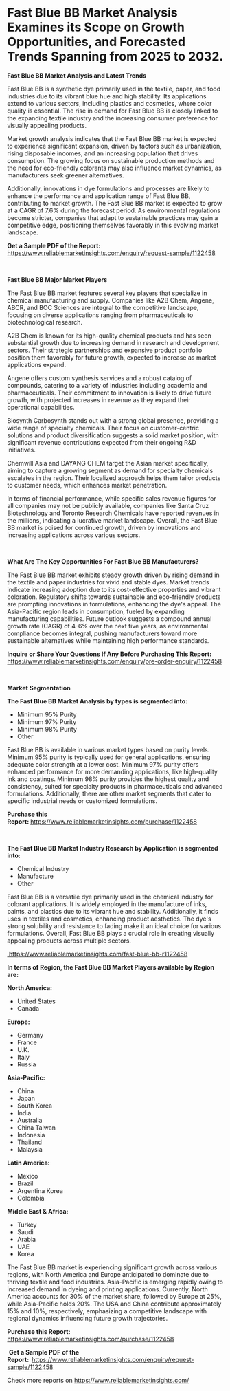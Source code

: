 <p><h1>Fast Blue BB Market Analysis Examines its Scope on Growth Opportunities, and Forecasted Trends Spanning from 2025 to 2032.</h1></p><p><strong>Fast Blue BB Market Analysis and Latest Trends</strong></p>
<p><p>Fast Blue BB is a synthetic dye primarily used in the textile, paper, and food industries due to its vibrant blue hue and high stability. Its applications extend to various sectors, including plastics and cosmetics, where color quality is essential. The rise in demand for Fast Blue BB is closely linked to the expanding textile industry and the increasing consumer preference for visually appealing products.</p><p>Market growth analysis indicates that the Fast Blue BB market is expected to experience significant expansion, driven by factors such as urbanization, rising disposable incomes, and an increasing population that drives consumption. The growing focus on sustainable production methods and the need for eco-friendly colorants may also influence market dynamics, as manufacturers seek greener alternatives.</p><p>Additionally, innovations in dye formulations and processes are likely to enhance the performance and application range of Fast Blue BB, contributing to market growth. The Fast Blue BB market is expected to grow at a CAGR of 7.6% during the forecast period. As environmental regulations become stricter, companies that adapt to sustainable practices may gain a competitive edge, positioning themselves favorably in this evolving market landscape.</p></p>
<p><strong>Get a Sample PDF of the Report:&nbsp;</strong> <a href="https://www.reliablemarketinsights.com/enquiry/request-sample/1122458?utm_campaign=3293&utm_medium=2&utm_source=Github&utm_content=ia&utm_term=02042025&utm_id=fast-blue-bb">https://www.reliablemarketinsights.com/enquiry/request-sample/1122458</a></p>
<p>&nbsp;</p>
<p><strong>Fast Blue BB Major Market Players</strong></p>
<p><p>The Fast Blue BB market features several key players that specialize in chemical manufacturing and supply. Companies like A2B Chem, Angene, ABCR, and BOC Sciences are integral to the competitive landscape, focusing on diverse applications ranging from pharmaceuticals to biotechnological research.</p><p>A2B Chem is known for its high-quality chemical products and has seen substantial growth due to increasing demand in research and development sectors. Their strategic partnerships and expansive product portfolio position them favorably for future growth, expected to increase as market applications expand.</p><p>Angene offers custom synthesis services and a robust catalog of compounds, catering to a variety of industries including academia and pharmaceuticals. Their commitment to innovation is likely to drive future growth, with projected increases in revenue as they expand their operational capabilities.</p><p>Biosynth Carbosynth stands out with a strong global presence, providing a wide range of specialty chemicals. Their focus on customer-centric solutions and product diversification suggests a solid market position, with significant revenue contributions expected from their ongoing R&D initiatives.</p><p>Chemwill Asia and DAYANG CHEM target the Asian market specifically, aiming to capture a growing segment as demand for specialty chemicals escalates in the region. Their localized approach helps them tailor products to customer needs, which enhances market penetration.</p><p>In terms of financial performance, while specific sales revenue figures for all companies may not be publicly available, companies like Santa Cruz Biotechnology and Toronto Research Chemicals have reported revenues in the millions, indicating a lucrative market landscape. Overall, the Fast Blue BB market is poised for continued growth, driven by innovations and increasing applications across various sectors.</p></p>
<p>&nbsp;</p>
<p><strong>What Are The Key Opportunities For Fast Blue BB Manufacturers?</strong></p>
<p><p>The Fast Blue BB market exhibits steady growth driven by rising demand in the textile and paper industries for vivid and stable dyes. Market trends indicate increasing adoption due to its cost-effective properties and vibrant coloration. Regulatory shifts towards sustainable and eco-friendly products are prompting innovations in formulations, enhancing the dye's appeal. The Asia-Pacific region leads in consumption, fueled by expanding manufacturing capabilities. Future outlook suggests a compound annual growth rate (CAGR) of 4-6% over the next five years, as environmental compliance becomes integral, pushing manufacturers toward more sustainable alternatives while maintaining high performance standards.</p></p>
<p><strong>Inquire or Share Your Questions If Any Before Purchasing This Report:</strong> <a href="https://www.reliablemarketinsights.com/enquiry/pre-order-enquiry/1122458?utm_campaign=3293&utm_medium=2&utm_source=Github&utm_content=ia&utm_term=02042025&utm_id=fast-blue-bb">https://www.reliablemarketinsights.com/enquiry/pre-order-enquiry/1122458</a></p>
<p>&nbsp;</p>
<p><strong>Market Segmentation</strong></p>
<p><strong>The Fast Blue BB Market Analysis by types is segmented into:</strong></p>
<p><ul><li>Minimum 95% Purity</li><li>Minimum 97% Purity</li><li>Minimum 98% Purity</li><li>Other</li></ul></p>
<p><p>Fast Blue BB is available in various market types based on purity levels. Minimum 95% purity is typically used for general applications, ensuring adequate color strength at a lower cost. Minimum 97% purity offers enhanced performance for more demanding applications, like high-quality ink and coatings. Minimum 98% purity provides the highest quality and consistency, suited for specialty products in pharmaceuticals and advanced formulations. Additionally, there are other market segments that cater to specific industrial needs or customized formulations.</p></p>
<p><strong>Purchase this Report:&nbsp;</strong><a href="https://www.reliablemarketinsights.com/purchase/1122458?utm_campaign=3293&utm_medium=2&utm_source=Github&utm_content=ia&utm_term=02042025&utm_id=fast-blue-bb">https://www.reliablemarketinsights.com/purchase/1122458</a></p>
<p>&nbsp;</p>
<p><strong>The Fast Blue BB Market Industry Research by Application is segmented into:</strong></p>
<p><ul><li>Chemical Industry</li><li>Manufacture</li><li>Other</li></ul></p>
<p><p>Fast Blue BB is a versatile dye primarily used in the chemical industry for colorant applications. It is widely employed in the manufacture of inks, paints, and plastics due to its vibrant hue and stability. Additionally, it finds uses in textiles and cosmetics, enhancing product aesthetics. The dye's strong solubility and resistance to fading make it an ideal choice for various formulations. Overall, Fast Blue BB plays a crucial role in creating visually appealing products across multiple sectors.</p></p>
<p><a href="https://www.reliablemarketinsights.com/fast-blue-bb-r1122458?utm_campaign=3293&utm_medium=2&utm_source=Github&utm_content=ia&utm_term=02042025&utm_id=fast-blue-bb">&nbsp;https://www.reliablemarketinsights.com/fast-blue-bb-r1122458</a></p>
<p><strong>In terms of Region, the Fast Blue BB Market Players available by Region are:</strong></p>
<p>
    <p> <strong> North America: </strong>
        <ul>
            <li>United States</li>
            <li>Canada</li>
        </ul>
        </p> 
    <p> <strong> Europe: </strong>
        <ul>
            <li>Germany</li>
            <li>France</li>
            <li>U.K.</li>
            <li>Italy</li>
            <li>Russia</li>
        </ul>
        </p> 
    <p> <strong> Asia-Pacific: </strong>
        <ul>
            <li>China</li>
            <li>Japan</li>
            <li>South Korea</li>
            <li>India</li>
            <li>Australia</li>
            <li>China Taiwan</li>
            <li>Indonesia</li>
            <li>Thailand</li>
            <li>Malaysia</li>
        </ul>
        </p> 
    <p> <strong> Latin America: </strong>
        <ul>
            <li>Mexico</li>
            <li>Brazil</li>
            <li>Argentina Korea</li>
            <li>Colombia</li>
        </ul>
        </p> 
    <p> <strong> Middle East & Africa: </strong>
        <ul>
            <li>Turkey</li>
            <li>Saudi</li>
            <li>Arabia</li>
            <li>UAE</li>
            <li>Korea</li>
        </ul>
    </p>
    </p>
<p><p>The Fast Blue BB market is experiencing significant growth across various regions, with North America and Europe anticipated to dominate due to thriving textile and food industries. Asia-Pacific is emerging rapidly owing to increased demand in dyeing and printing applications. Currently, North America accounts for 30% of the market share, followed by Europe at 25%, while Asia-Pacific holds 20%. The USA and China contribute approximately 15% and 10%, respectively, emphasizing a competitive landscape with regional dynamics influencing future growth trajectories.</p></p>
<p><strong>Purchase this Report: </strong><a href="https://www.reliablemarketinsights.com/purchase/1122458?utm_campaign=3293&utm_medium=2&utm_source=Github&utm_content=ia&utm_term=02042025&utm_id=fast-blue-bb">https://www.reliablemarketinsights.com/purchase/1122458</a></p>
<p>&nbsp;<strong>Get a Sample PDF of the Report:&nbsp;&nbsp;</strong><a href="https://www.reliablemarketinsights.com/enquiry/request-sample/1122458?utm_campaign=3293&utm_medium=2&utm_source=Github&utm_content=ia&utm_term=02042025&utm_id=fast-blue-bb">https://www.reliablemarketinsights.com/enquiry/request-sample/1122458</a></p>
<p><strong></strong></p>
<p>Check more reports on <a href="https://www.reliablemarketinsights.com/?utm_campaign=3293&utm_medium=2&utm_source=Github&utm_content=ia&utm_term=02042025&utm_id=fast-blue-bb">https://www.reliablemarketinsights.com/</a></p>